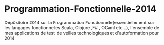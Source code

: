 Programmation-Fonctionnelle-2014
================================

Dépôsitoire 2014 sur la  Programmation Fonctionnelle(essentiellement sur les langages fonctionnelles Scala, Clojure ,F#  , OCaml etc...), l'ensemble de mes applications de test, de veilles technologiques et d'autoformation pour 2014 
